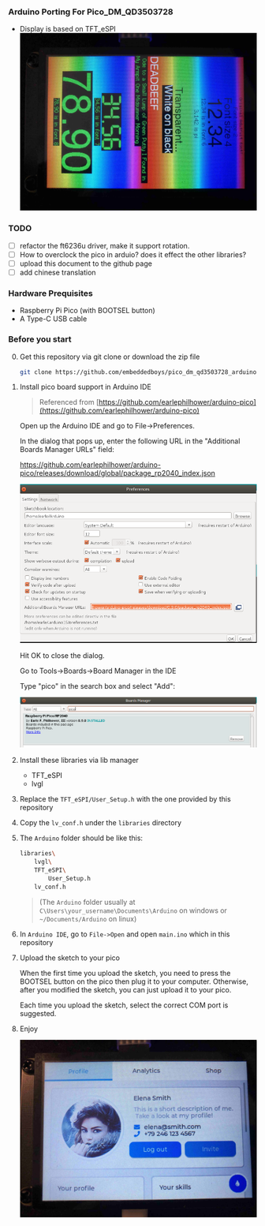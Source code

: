 ### Arduino Porting For Pico_DM_QD3503728

- Display is based on TFT_eSPI
    ![TFT_eSPI](assets/pico_dm_qd3503728_arduino_2.jpeg)

### TODO

- [ ] refactor the ft6236u driver, make it support rotation.
- [ ] How to overclock the pico in arduio? does it effect the other libraries?
- [ ] upload this document to the github page
- [ ] add chinese translation

### Hardware Prequisites

- Raspberry Pi Pico (with BOOTSEL button)
- A Type-C USB cable

### Before you start

0. Get this repository via git clone or download the zip file

    ```bash
    git clone https://github.com/embeddedboys/pico_dm_qd3503728_arduino.git
    ```

1. Install pico board support in Arduino IDE

    > Referenced from [https://github.com/earlephilhower/arduino-pico](https://github.com/earlephilhower/arduino-pico)

    Open up the Arduino IDE and go to File->Preferences.

    In the dialog that pops up, enter the following URL in the "Additional Boards Manager URLs" field:

    https://github.com/earlephilhower/arduino-pico/releases/download/global/package_rp2040_index.json

    ![board url](assets/board_url.png)

    Hit OK to close the dialog.

    Go to Tools->Boards->Board Manager in the IDE

    Type "pico" in the search box and select "Add":

    ![install](assets/install.png)

2. Install these libraries via lib manager

    - TFT_eSPI
    - lvgl

3. Replace the `TFT_eSPI/User_Setup.h` with the one provided by this repository

4. Copy the `lv_conf.h` under the `libraries` directory


5. The `Arduino` folder should be like this:

    ```bash
    libraries\
        lvgl\
        TFT_eSPI\
            User_Setup.h
        lv_conf.h
    ```

    > (The `Arduino` folder usually at `C\Users\your_username\Documents\Arduino` on windows or `~/Documents/Arduino` on linux)

6. In `Arduino IDE`, go to `File->Open` and open `main.ino` which in this repository

7. Upload the sketch to your pico

    When the first time you upload the sketch, you need to press the BOOTSEL button on the pico then plug it to your computer. Otherwise, after you modified the sketch, you can just upload it to your pico.

    Each time you upload the sketch, select the correct COM port is suggested.

8. Enjoy

    ![lvgl](assets/pico_dm_qd3503728_arduino.jpeg)